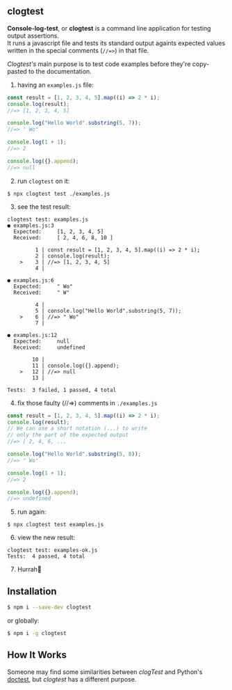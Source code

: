## clogtest

**Console-log-test**, or **clogtest** is a command line application for testing output assertions.  
It runs a javascript file and tests its standard output againts expected values written in the special comments (`//=>`) in that file.

_Clogtest's_ main purpose is to test code examples before they're copy-pasted to the documentation.

1. having an `examples.js` file:

```js
const result = [1, 2, 3, 4, 5].map((i) => 2 * i);
console.log(result);
//=> [1, 2, 3, 4, 5]

console.log("Hello World".substring(5, 7));
//=> " Wo"

console.log(1 + 1);
//=> 2

console.log({}.append);
//=> null
```

2. run `clogtest` on it:

```
$ npx clogtest test ./examples.js
```

3. see the test result:

```
clogtest test: examples.js
● examples.js:3
  Expected:     [1, 2, 3, 4, 5]
  Received:     [ 2, 4, 6, 8, 10 ]

         1 | const result = [1, 2, 3, 4, 5].map((i) => 2 * i);
         2 | console.log(result);
    >    3 | //=> [1, 2, 3, 4, 5]
         4 |

● examples.js:6
  Expected:     " Wo"
  Received:     " W"

         4 |
         5 | console.log("Hello World".substring(5, 7));
    >    6 | //=> " Wo"
         7 |

● examples.js:12
  Expected:     null
  Received:     undefined

        10 |
        11 | console.log({}.append);
    >   12 | //=> null
        13 |

Tests:  3 failed, 1 passed, 4 total
```

4. fix those faulty (//=>) comments in `./examples.js`

```js
const result = [1, 2, 3, 4, 5].map((i) => 2 * i);
console.log(result);
// We can use a short notation (...) to write
// only the part of the expected output
//=> [ 2, 4, 6, ...

console.log("Hello World".substring(5, 8));
//=> " Wo"

console.log(1 + 1);
//=> 2

console.log({}.append);
//=> undefined
```

5. run again:

```
$ npx clogtest test examples.js
```

6. view the new result:

```
clogtest test: examples-ok.js
Tests:  4 passed, 4 total
```

7. Hurrah🙂

## Installation

```bash
$ npm i --save-dev clogtest
```

or globally:

```bash
$ npm i -g clogtest
```

## How It Works

Someone may find some similarities between _clogTest_ and Python's [doctest](https://docs.python.org/3/library/doctest.html), but _clogtest_ has a different purpose.

